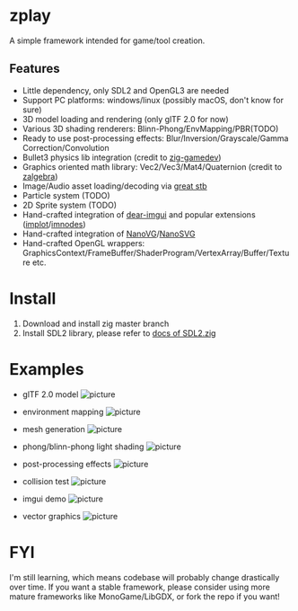 # zplay
A simple framework intended for game/tool creation.

## Features
* Little dependency, only SDL2 and OpenGL3 are needed
* Support PC platforms: windows/linux (possibly macOS, don't know for sure)
* 3D model loading and rendering (only glTF 2.0 for now)
* Various 3D shading renderers: Blinn-Phong/EnvMapping/PBR(TODO)
* Ready to use post-processing effects: Blur/Inversion/Grayscale/Gamma Correction/Convolution
* Bullet3 physics lib integration (credit to [zig-gamedev](https://github.com/michal-z/zig-gamedev))
* Graphics oriented math library: Vec2/Vec3/Mat4/Quaternion (credit to [zalgebra](https://github.com/kooparse/zalgebra))
* Image/Audio asset loading/decoding via [great stb](https://github.com/nothings/stb)
* Particle system (TODO)
* 2D Sprite system (TODO)
* Hand-crafted integration of [dear-imgui](https://github.com/ocornut/imgui) and popular extensions ([implot](https://github.com/epezent/implot)/[imnodes](https://github.com/Nelarius/imnodes))
* Hand-crafted integration of [NanoVG](https://github.com/memononen/nanovg)/[NanoSVG](https://github.com/memononen/nanosvg)
* Hand-crafted OpenGL wrappers: GraphicsContext/FrameBuffer/ShaderProgram/VertexArray/Buffer/Texture etc.

# Install
1. Download and install zig master branch
2. Install SDL2 library, please refer to [docs of SDL2.zig](https://github.com/MasterQ32/SDL.zig)

# Examples
* glTF 2.0 model
![picture](https://github.com/jack-ji/zplay/blob/main/examples/screenshots/gltf_demo.png)

* environment mapping
![picture](https://github.com/jack-ji/zplay/blob/main/examples/screenshots/environment_mapping.png)

* mesh generation
![picture](https://github.com/jack-ji/zplay/blob/main/examples/screenshots/mesh_generation.png)

* phong/blinn-phong light shading
![picture](https://github.com/jack-ji/zplay/blob/main/examples/screenshots/phong_lighting.png)

* post-processing effects
![picture](https://github.com/jack-ji/zplay/blob/main/examples/screenshots/post_processing.png)

* collision test
![picture](https://github.com/jack-ji/zplay/blob/main/examples/screenshots/bullet_test.gif)

* imgui demo
![picture](https://github.com/jack-ji/zplay/blob/main/examples/screenshots/imgui_demo.png)

* vector graphics
![picture](https://github.com/jack-ji/zplay/blob/main/examples/screenshots/vector_graphics.png)

# FYI
I'm still learning, which means codebase will probably change drastically over time. If you want a stable
framework, please consider using more mature frameworks like MonoGame/LibGDX, or fork the repo if you want!
